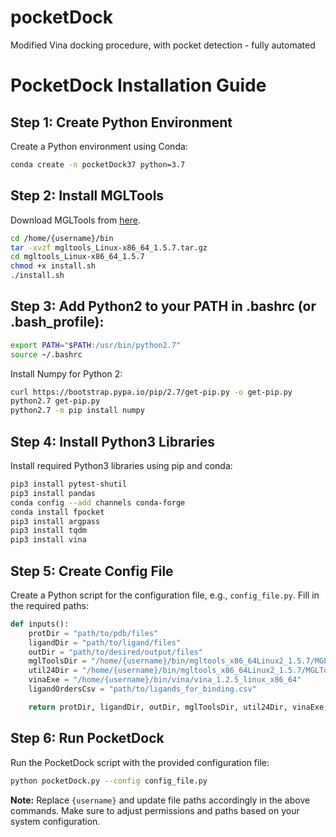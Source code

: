 # pocketDock
Modified Vina docking procedure, with pocket detection - fully automated
# PocketDock Installation Guide

## Step 1: Create Python Environment

Create a Python environment using Conda:

```bash
conda create -n pocketDock37 python=3.7
```

## Step 2: Install MGLTools

Download MGLTools from [here](https://ccsb.scripps.edu/mgltools/downloads/).

```bash
cd /home/{username}/bin
tar -xvzf mgltools_Linux-x86_64_1.5.7.tar.gz
cd mgltools_Linux-x86_64_1.5.7
chmod +x install.sh
./install.sh
```


## Step 3: Add Python2 to your PATH in .bashrc (or .bash_profile):

```bash
export PATH="$PATH:/usr/bin/python2.7"
source ~/.bashrc
```

Install Numpy for Python 2:

```bash
curl https://bootstrap.pypa.io/pip/2.7/get-pip.py -o get-pip.py
python2.7 get-pip.py
python2.7 -m pip install numpy
```

## Step 4: Install Python3 Libraries

Install required Python3 libraries using pip and conda:

```bash
pip3 install pytest-shutil
pip3 install pandas
conda config --add channels conda-forge
conda install fpocket
pip3 install argpass
pip3 install tqdm
pip3 install vina
```

## Step 5: Create Config File

Create a Python script for the configuration file, e.g., `config_file.py`. Fill in the required paths:

```python
def inputs():
    protDir = "path/to/pdb/files"
    ligandDir = "path/to/ligand/files"
    outDir = "path/to/desired/output/files"
    mglToolsDir = "/home/{username}/bin/mgltools_x86_64Linux2_1.5.7/MGLToolsPckgs"
    util24Dir = "/home/{username}/bin/mgltools_x86_64Linux2_1.5.7/MGLToolsPckgs/AutoDockTools/Utilities24"
    vinaExe = "/home/{username}/bin/vina/vina_1.2.5_linux_x86_64"
    ligandOrdersCsv = "path/to/ligands_for_binding.csv"

    return protDir, ligandDir, outDir, mglToolsDir, util24Dir, vinaExe, ligandOrdersCsv
```

## Step 6: Run PocketDock

Run the PocketDock script with the provided configuration file:

```bash
python pocketDock.py --config config_file.py
```

**Note:** Replace `{username}` and update file paths accordingly in the above commands. Make sure to adjust permissions and paths based on your system configuration.
